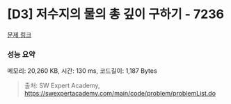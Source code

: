 # [D3] 저수지의 물의 총 깊이 구하기 - 7236 

[문제 링크](https://swexpertacademy.com/main/code/problem/problemDetail.do?contestProbId=AWlTKTUqCN8DFAVS) 

### 성능 요약

메모리: 20,260 KB, 시간: 130 ms, 코드길이: 1,187 Bytes



> 출처: SW Expert Academy, https://swexpertacademy.com/main/code/problem/problemList.do